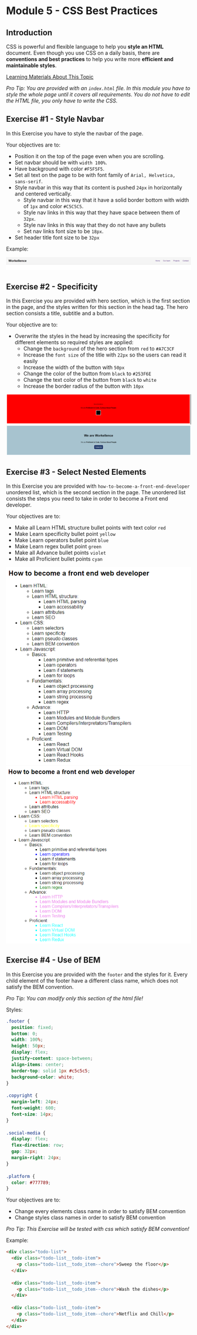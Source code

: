 # Module 5 - CSS Best Practices

## Introduction

CSS is powerful and flexible language to help you **style an HTML** document. Even though you use CSS on a daily basis, there are **conventions and best practices** to help you write more **efficient and maintainable styles**.

[Learning Materials About This Topic](https://www.notion.so/mkit/CSS-Best-Practices-d65051b2bc3f407cabfbc6384fa6c8d3)

_Pro Tip: You are provided with an `index.html` file. In this module you have to style the whole page until it covers all requirements. You do not have to edit the HTML file, you only have to write the CSS._

## Exercise #1 - Style Navbar

In this Exercise you have to style the navbar of the page.

Your objectives are to:

- Position it on the top of the page even when you are scrolling.
- Set navbar should be with `width 100%`.
- Have background with color `#F5F5F5`.
- Set all text on the page to be with font family of `Arial, Helvetica, sans-serif`.
- Style navbar in this way that its content is pushed `24px` in horizontally and centered vertically.
  - Style navbar in this way that it have a solid border bottom with width of `1px` and color `#C5C5C5`.
  - Style nav links in this way that they have space between them of `32px`.
  - Style nav links in this way that they do not have any bullets
  - Set nav links font size to be `18px`.
- Set header title font size to be `32px`

Example:

![Navbar image](./example-images/navbar.png)

## Exercise #2 - Specificity

In this Exercise you are provided with hero section, which is the first section in the page, and the styles written for this section in the head tag. The hero section consists a title, subtitle and a button.

Your objective are to:

- Overwrite the styles in the head by increasing the specificity for different elements so required styles are applied:
  - Change the `background` of the hero section from `red` to `#A7C3CF`
  - Increase the `font size` of the title with `22px` so the users can read it easily
  - Increase the width of the button with `50px`
  - Change the color of the button from `black` to `#253F6E`
  - Change the text color of the button from `black` to `white`
  - Increase the border radius of the button with `10px`

![Hero Before Styles](./example-images/hero-before-styles.png)
![Hero After Styles](./example-images/hero-after-styles.png)

## Exercise #3 - Select Nested Elements

In this Exercise you are provided with `how-to-become-a-front-end-developer` unordered list, which is the second section in the page. The unordered list consists the steps you need to take in order to become a Front end developer.

Your objectives are to:

- Make all Learn HTML structure bullet points with text color `red`
- Make Learn specificity bullet point `yellow`
- Make Learn operators bullet point `blue`
- Make Learn regex bullet point `green`
- Make all Advance bullet points `violet`
- Make all Proficient bullet points `cyan`

![How To Become a Front end Developer Styled](./example-images/unstyled-list.png)
![How To Become a Front end Developer Unstyled](./example-images/styled-list.png)

## Exercise #4 - Use of BEM

In this Exercise you are provided with the `footer` and the styles for it. Every child element of the footer have a different class name, which does not satisfy the BEM convention.

_Pro Tip: You can modify only this section of the html file!_

Styles:

```css
.footer {
  position: fixed;
  bottom: 0;
  width: 100%;
  height: 50px;
  display: flex;
  justify-content: space-between;
  align-items: center;
  border-top: solid 1px #c5c5c5;
  background-color: white;
}

.copyright {
  margin-left: 24px;
  font-weight: 600;
  font-size: 14px;
}

.social-media {
  display: flex;
  flex-direction: row;
  gap: 32px;
  margin-right: 24px;
}

.platform {
  color: #777789;
}
```

Your objectives are to:

- Change every elements class name in order to satisfy BEM convention
- Change styles class names in order to satisfy BEM convention

_Pro Tip: This Exercise will be tested with css which satisfy BEM convention!_

Example:

```html
<div class="todo-list">
  <div class="todo-list__todo-item">
    <p class="todo-list__todo_item--chore">Sweep the floor</p>
  </div>

  <div class="todo-list__todo-item">
    <p class="todo-list__todo_item--chore">Wash the dishes</p>
  </div>

  <div class="todo-list__todo-item">
    <p class="todo-list__todo_item--chore">Netflix and Chill</p>
  </div>
</div>
```
